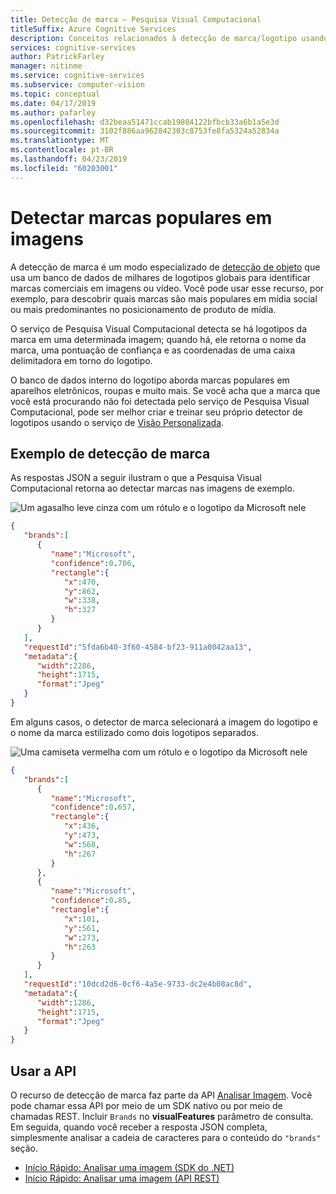 ```yaml
---
title: Detecção de marca – Pesquisa Visual Computacional
titleSuffix: Azure Cognitive Services
description: Conceitos relacionados à detecção de marca/logotipo usando a API da Pesquisa Visual Computacional.
services: cognitive-services
author: PatrickFarley
manager: nitinme
ms.service: cognitive-services
ms.subservice: computer-vision
ms.topic: conceptual
ms.date: 04/17/2019
ms.author: pafarley
ms.openlocfilehash: d32beaa51471ccab19804122bfbcb33a6b1a5e3d
ms.sourcegitcommit: 3102f886aa962842303c8753fe8fa5324a52834a
ms.translationtype: MT
ms.contentlocale: pt-BR
ms.lasthandoff: 04/23/2019
ms.locfileid: "60203001"
---
```

# <a name="detect-popular-brands-in-images"></a>Detectar marcas populares em imagens

A detecção de marca é um modo especializado de [detecção de objeto](concept-object-detection.md) que usa um banco de dados de milhares de logotipos globais para identificar marcas comerciais em imagens ou vídeo. Você pode usar esse recurso, por exemplo, para descobrir quais marcas são mais populares em mídia social ou mais predominantes no posicionamento de produto de mídia.

O serviço de Pesquisa Visual Computacional detecta se há logotipos da marca em uma determinada imagem; quando há, ele retorna o nome da marca, uma pontuação de confiança e as coordenadas de uma caixa delimitadora em torno do logotipo.

O banco de dados interno do logotipo aborda marcas populares em aparelhos eletrônicos, roupas e muito mais. Se você acha que a marca que você está procurando não foi detectada pelo serviço de Pesquisa Visual Computacional, pode ser melhor criar e treinar seu próprio detector de logotipos usando o serviço de [Visão Personalizada](https://docs.microsoft.com/azure/cognitive-services/Custom-Vision-Service/).

## <a name="brand-detection-example"></a>Exemplo de detecção de marca

As respostas JSON a seguir ilustram o que a Pesquisa Visual Computacional retorna ao detectar marcas nas imagens de exemplo.

![Um agasalho leve cinza com um rótulo e o logotipo da Microsoft nele](./Images/gray-shirt-logo.jpg)

```json
{
   "brands":[
      {
         "name":"Microsoft",
         "confidence":0.706,
         "rectangle":{
            "x":470,
            "y":862,
            "w":338,
            "h":327
         }
      }
   ],
   "requestId":"5fda6b40-3f60-4584-bf23-911a0042aa13",
   "metadata":{
      "width":2286,
      "height":1715,
      "format":"Jpeg"
   }
}
```
Em alguns casos, o detector de marca selecionará a imagem do logotipo e o nome da marca estilizado como dois logotipos separados.

![Uma camiseta vermelha com um rótulo e o logotipo da Microsoft nele](./Images/red-shirt-logo.jpg)

```json
{
   "brands":[
      {
         "name":"Microsoft",
         "confidence":0.657,
         "rectangle":{
            "x":436,
            "y":473,
            "w":568,
            "h":267
         }
      },
      {
         "name":"Microsoft",
         "confidence":0.85,
         "rectangle":{
            "x":101,
            "y":561,
            "w":273,
            "h":263
         }
      }
   ],
   "requestId":"10dcd2d6-0cf6-4a5e-9733-dc2e4b08ac8d",
   "metadata":{
      "width":1286,
      "height":1715,
      "format":"Jpeg"
   }
}
```

## <a name="use-the-api"></a>Usar a API

O recurso de detecção de marca faz parte da API [Analisar Imagem](https://westcentralus.dev.cognitive.microsoft.com/docs/services/5adf991815e1060e6355ad44/operations/56f91f2e778daf14a499e1fa). Você pode chamar essa API por meio de um SDK nativo ou por meio de chamadas REST. Incluir `Brands` no **visualFeatures** parâmetro de consulta. Em seguida, quando você receber a resposta JSON completa, simplesmente analisar a cadeia de caracteres para o conteúdo do `"brands"` seção.

* [Início Rápido: Analisar uma imagem (SDK do .NET)](./quickstarts-sdk/csharp-analyze-sdk.md)
* [Início Rápido: Analisar uma imagem (API REST)](./quickstarts/csharp-analyze.md)
